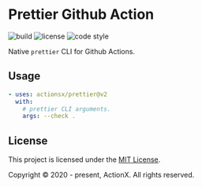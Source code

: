 # Prettier Github Action

![build][build-badge]
![license][license-badge]
![code style][code-style-badge]

Native `prettier` CLI for Github Actions.

## Usage

```yml
- uses: actionsx/prettier@v2
  with:
    # prettier CLI arguments.
    args: --check .
```

## License

This project is licensed under the [MIT License][license-file].

Copyright © 2020 - present, ActionX. All rights reserved.

<!-- Links -->

[license-file]: /LICENSE

<!-- Badges -->

[build-badge]: https://img.shields.io/github/workflow/status/actionsx/prettier/CI
[license-badge]: https://img.shields.io/github/license/actionsx/prettier
[code-style-badge]: https://img.shields.io/badge/code%20style-prettier-ff69b4?logo=prettier&logoColor=white
